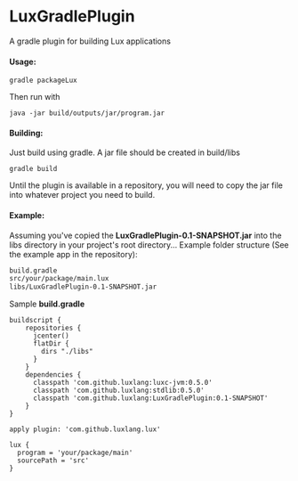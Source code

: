 # LuxGradlePlugin
A gradle plugin for building Lux applications

#### Usage:
```
gradle packageLux
```
Then run with
```
java -jar build/outputs/jar/program.jar
```

#### Building:

Just build using gradle. A jar file should be created in build/libs
```
gradle build
```
Until the plugin is available in a repository, you will need to copy the jar file into whatever project you need to build.

#### Example:

Assuming you've copied the __LuxGradlePlugin-0.1-SNAPSHOT.jar__ into the libs directory in your project's root directory...
Example folder structure (See the example app in the repository):
```bash
build.gradle
src/your/package/main.lux
libs/LuxGradlePlugin-0.1-SNAPSHOT.jar
```

Sample __build.gradle__
```
buildscript {
    repositories {
      jcenter()
      flatDir {
        dirs "./libs"
      }
    }
    dependencies {
      classpath 'com.github.luxlang:luxc-jvm:0.5.0'
      classpath 'com.github.luxlang:stdlib:0.5.0'
      classpath 'com.github.luxlang:LuxGradlePlugin:0.1-SNAPSHOT'
    }
}

apply plugin: 'com.github.luxlang.lux'
 
lux {
  program = 'your/package/main'
  sourcePath = 'src'
}
```
